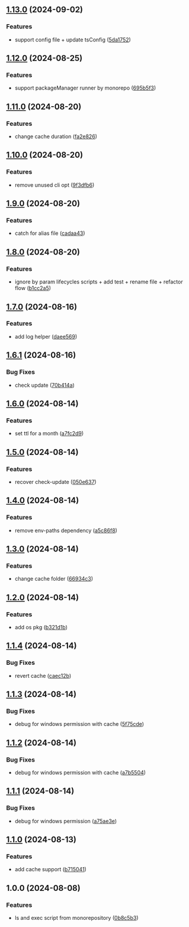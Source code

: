 ## [1.13.0](https://github.com/kevinrodbe/nsl/compare/v1.12.0...v1.13.0) (2024-09-02)


### Features

* support config file + update tsConfig ([5da1752](https://github.com/kevinrodbe/nsl/commit/5da175277e9d04990a649c2247e65e922c4a5950))

## [1.12.0](https://github.com/kevinrodbe/nsl/compare/v1.11.0...v1.12.0) (2024-08-25)


### Features

* support packageManager runner by monorepo ([695b5f3](https://github.com/kevinrodbe/nsl/commit/695b5f36d0910f90c26eebf6c6fc8251d2b844e0))

## [1.11.0](https://github.com/kevinrodbe/nsl/compare/v1.10.0...v1.11.0) (2024-08-20)


### Features

* change cache duration ([fa2e826](https://github.com/kevinrodbe/nsl/commit/fa2e8268139edb88f3d161828e383a2a736fafdd))

## [1.10.0](https://github.com/kevinrodbe/nsl/compare/v1.9.0...v1.10.0) (2024-08-20)


### Features

* remove unused cli opt ([9f3dfb6](https://github.com/kevinrodbe/nsl/commit/9f3dfb6b8eaff065d866f84374d2800347cc788e))

## [1.9.0](https://github.com/kevinrodbe/nsl/compare/v1.8.0...v1.9.0) (2024-08-20)


### Features

* catch for alias file ([cadaa43](https://github.com/kevinrodbe/nsl/commit/cadaa435039b28a8c68b255d50ff94732b7d2fc2))

## [1.8.0](https://github.com/kevinrodbe/nsl/compare/v1.7.0...v1.8.0) (2024-08-20)


### Features

* ignore by param lifecycles scripts + add test + rename file + refactor flow ([b1cc2a5](https://github.com/kevinrodbe/nsl/commit/b1cc2a51d4398d3d427d1e63f1925f652665a20d))

## [1.7.0](https://github.com/kevinrodbe/nsl/compare/v1.6.1...v1.7.0) (2024-08-16)


### Features

* add log helper ([daee569](https://github.com/kevinrodbe/nsl/commit/daee5691676466f47d0843f4c383f566f1176544))

## [1.6.1](https://github.com/kevinrodbe/nsl/compare/v1.6.0...v1.6.1) (2024-08-16)


### Bug Fixes

* check update ([70b414a](https://github.com/kevinrodbe/nsl/commit/70b414a13e55f3de607a97eb42aa189ba2b086ab))

## [1.6.0](https://github.com/kevinrodbe/nsl/compare/v1.5.0...v1.6.0) (2024-08-14)


### Features

* set ttl for a month ([a7fc2d9](https://github.com/kevinrodbe/nsl/commit/a7fc2d9ed848a103e10cf53de410b3fe962414bd))

## [1.5.0](https://github.com/kevinrodbe/nsl/compare/v1.4.0...v1.5.0) (2024-08-14)


### Features

* recover check-update ([050e637](https://github.com/kevinrodbe/nsl/commit/050e6370e4e87373749b917c25d8d646bdec8d77))

## [1.4.0](https://github.com/kevinrodbe/nsl/compare/v1.3.0...v1.4.0) (2024-08-14)


### Features

* remove env-paths dependency ([a5c86f8](https://github.com/kevinrodbe/nsl/commit/a5c86f892219ecbe4e80a18fcafad9675359974a))

## [1.3.0](https://github.com/kevinrodbe/nsl/compare/v1.2.0...v1.3.0) (2024-08-14)


### Features

* change cache folder ([66934c3](https://github.com/kevinrodbe/nsl/commit/66934c3ca5c2471daf867a6cf92be39df6e3e916))

## [1.2.0](https://github.com/kevinrodbe/nsl/compare/v1.1.4...v1.2.0) (2024-08-14)


### Features

* add os pkg ([b321d1b](https://github.com/kevinrodbe/nsl/commit/b321d1b368b904e1869d421d767afc75b343571b))

## [1.1.4](https://github.com/kevinrodbe/nsl/compare/v1.1.3...v1.1.4) (2024-08-14)


### Bug Fixes

* revert cache ([caec12b](https://github.com/kevinrodbe/nsl/commit/caec12b9c3b3c1f2c6b283c86a6af8f832cb3b25))

## [1.1.3](https://github.com/kevinrodbe/nsl/compare/v1.1.2...v1.1.3) (2024-08-14)


### Bug Fixes

* debug for windows permission with cache ([5f75cde](https://github.com/kevinrodbe/nsl/commit/5f75cde82166345df23b676686b9f149b40f8d1c))

## [1.1.2](https://github.com/kevinrodbe/nsl/compare/v1.1.1...v1.1.2) (2024-08-14)


### Bug Fixes

* debug for windows permission with cache ([a7b5504](https://github.com/kevinrodbe/nsl/commit/a7b5504ef0537b3e47ba235b3fc38a084e175c34))

## [1.1.1](https://github.com/kevinrodbe/nsl/compare/v1.1.0...v1.1.1) (2024-08-14)


### Bug Fixes

* debug for windows permission ([a75ae3e](https://github.com/kevinrodbe/nsl/commit/a75ae3e3471c35e8299a9f7235c55c0e217668e8))

## [1.1.0](https://github.com/kevinrodbe/nsl/compare/v1.0.0...v1.1.0) (2024-08-13)


### Features

* add cache support ([b715041](https://github.com/kevinrodbe/nsl/commit/b715041f96a1d87581295406b22c54a04639e9bd))

## 1.0.0 (2024-08-08)


### Features

* ls and exec script from monorepository ([0b8c5b3](https://github.com/kevinrodbe/nsl/commit/0b8c5b3224df80994cc786e3a78e207cedb6d708))
